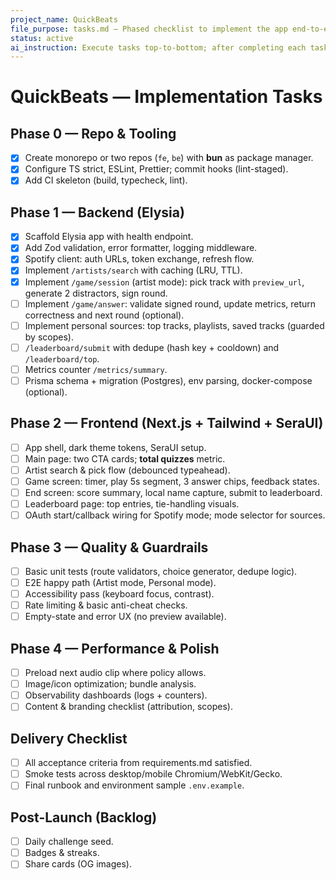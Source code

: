 ```yaml
---
project_name: QuickBeats
file_purpose: tasks.md — Phased checklist to implement the app end-to-end
status: active
ai_instruction: Execute tasks top-to-bottom; after completing each task, append a concise entry to changelog.md.
---
```


# QuickBeats — Implementation Tasks

## Phase 0 — Repo & Tooling

- [x] Create monorepo or two repos (`fe`, `be`) with **bun** as package manager.
- [x] Configure TS strict, ESLint, Prettier; commit hooks (lint-staged).
- [x] Add CI skeleton (build, typecheck, lint).

## Phase 1 — Backend (Elysia)

- [x] Scaffold Elysia app with health endpoint.
- [x] Add Zod validation, error formatter, logging middleware.
- [x] Spotify client: auth URLs, token exchange, refresh flow.
- [x] Implement `/artists/search` with caching (LRU, TTL).
- [x] Implement `/game/session` (artist mode): pick track with `preview_url`, generate 2 distractors, sign round.
- [ ] Implement `/game/answer`: validate signed round, update metrics, return correctness and next round (optional).
- [ ] Implement personal sources: top tracks, playlists, saved tracks (guarded by scopes).
- [ ] `/leaderboard/submit` with dedupe (hash key + cooldown) and `/leaderboard/top`.
- [ ] Metrics counter `/metrics/summary`.
- [ ] Prisma schema + migration (Postgres), env parsing, docker-compose (optional).

## Phase 2 — Frontend (Next.js + Tailwind + SeraUI)

- [ ] App shell, dark theme tokens, SeraUI setup.
- [ ] Main page: two CTA cards; **total quizzes** metric.
- [ ] Artist search & pick flow (debounced typeahead).
- [ ] Game screen: timer, play 5s segment, 3 answer chips, feedback states.
- [ ] End screen: score summary, local name capture, submit to leaderboard.
- [ ] Leaderboard page: top entries, tie-handling visuals.
- [ ] OAuth start/callback wiring for Spotify mode; mode selector for sources.

## Phase 3 — Quality & Guardrails

- [ ] Basic unit tests (route validators, choice generator, dedupe logic).
- [ ] E2E happy path (Artist mode, Personal mode).
- [ ] Accessibility pass (keyboard focus, contrast).
- [ ] Rate limiting & basic anti-cheat checks.
- [ ] Empty-state and error UX (no preview available).

## Phase 4 — Performance & Polish

- [ ] Preload next audio clip where policy allows.
- [ ] Image/icon optimization; bundle analysis.
- [ ] Observability dashboards (logs + counters).
- [ ] Content & branding checklist (attribution, scopes).

## Delivery Checklist

- [ ] All acceptance criteria from requirements.md satisfied.
- [ ] Smoke tests across desktop/mobile Chromium/WebKit/Gecko.
- [ ] Final runbook and environment sample `.env.example`.

## Post-Launch (Backlog)

- [ ] Daily challenge seed.
- [ ] Badges & streaks.
- [ ] Share cards (OG images).
